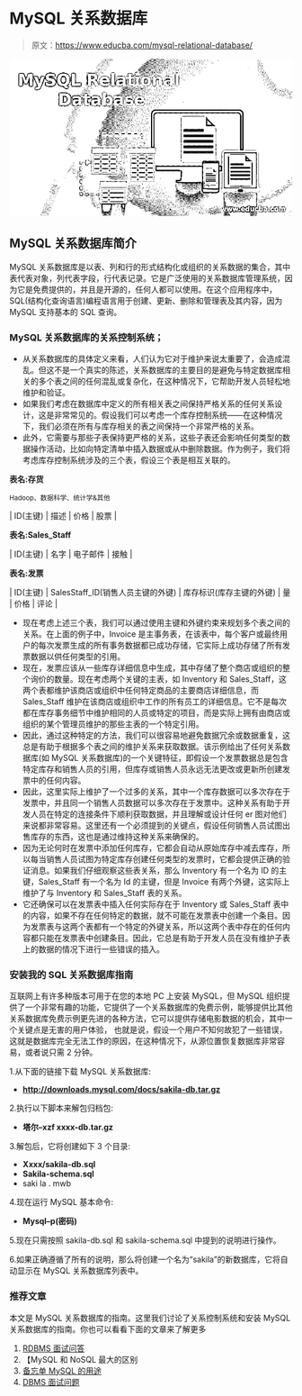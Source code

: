 # MySQL 关系数据库

> 原文：<https://www.educba.com/mysql-relational-database/>

![MySQL Relational Database](img/dad81785a7d7c347e0f74ed93ff84077.png)



## MySQL 关系数据库简介

MySQL 关系数据库是以表、列和行的形式结构化或组织的关系数据的集合，其中表代表对象，列代表字段，行代表记录。它是广泛使用的关系数据库管理系统，因为它是免费提供的，并且是开源的，任何人都可以使用。在这个应用程序中，SQL(结构化查询语言)编程语言用于创建、更新、删除和管理表及其内容，因为 MySQL 支持基本的 SQL 查询。

### MySQL 关系数据库的关系控制系统；

*   从关系数据库的具体定义来看，人们认为它对于维护来说太重要了，会造成混乱。但这不是一个真实的陈述，关系数据库的主要目的是避免与特定数据库相关的多个表之间的任何混乱或复杂化，在这种情况下，它帮助开发人员轻松地维护和验证。
*   如果我们考虑在数据库中定义的所有相关表之间保持严格关系的任何关系设计，这是非常常见的。假设我们可以考虑一个库存控制系统——在这种情况下，我们必须在所有与库存相关的表之间保持一个非常严格的关系。
*   此外，它需要与那些子表保持更严格的关系，这些子表还会影响任何类型的数据操作活动，比如向特定清单中插入数据或从中删除数据。作为例子，我们将考虑库存控制系统涉及的三个表，假设三个表是相互关联的。

**表名:存货**

<small>Hadoop、数据科学、统计学&其他</small>

| ID(主键) | 描述 | 价格 | 股票 |

**表名:Sales_Staff**

| ID(主键) | 名字 | 电子邮件 | 接触 |

**表名:发票**

| ID(主键) | SalesStaff_ID(销售人员主键的外键) | 库存标识(库存主键的外键) | 量 | 价格 | 评论 |

*   现在考虑上述三个表，我们可以通过使用主键和外键约束来规划多个表之间的关系。在上面的例子中，Invoice 是主事务表，在该表中，每个客户或最终用户的每次发票生成的所有事务数据都已成功存储，它实际上成功存储了所有发票数据以供任何类型的引用。
*   现在，发票应该从一些库存详细信息中生成，其中存储了整个商店或组织的整个询价的数量。现在考虑两个关键的主表，如 Inventory 和 Sales_Staff，这两个表都维护该商店或组织中任何特定商品的主要商店详细信息，而 Sales_Staff 维护在该商店或组织中工作的所有员工的详细信息。它不是每次都在库存事务细节中维护相同的人员或特定的项目，而是实际上拥有由商店或组织的某个管理员维护的那些主表的一个特定引用。
*   因此，通过这种特定的方法，我们可以很容易地避免数据冗余或数据重复，这总是有助于根据多个表之间的维护关系来获取数据。该示例给出了任何关系数据库(如 MySQL 关系数据库)的一个关键特征，即假设一个发票数据总是包含特定库存和销售人员的引用，但库存或销售人员永远无法更改或更新所创建发票中的任何内容。
*   因此，这里实际上维护了一个过多的关系，其中一个库存数据可以多次存在于发票中，并且同一个销售人员数据可以多次存在于发票中。这种关系有助于开发人员在特定的连接条件下顺利获取数据，并且理解或设计任何 er 图对他们来说都非常容易。这里还有一个必须提到的关键点，假设任何销售人员试图出售库存的东西，这也是通过维持这种关系来确保的。
*   因为无论何时在发票中添加任何库存，它都会自动从原始库存中减去库存，所以每当销售人员试图为特定库存创建任何类型的发票时，它都会提供正确的验证消息。如果我们仔细观察这些表关系，那么 Inventory 有一个名为 ID 的主键，Sales_Staff 有一个名为 Id 的主键，但是 Invoice 有两个外键，这实际上维护了与 Inventory 和 Sales_Staff 表的关系。
*   它还确保可以在发票表中插入任何实际存在于 Inventory 或 Sales_Staff 表中的内容，如果不存在任何特定的数据，就不可能在发票表中创建一个条目。因为发票表与这两个表都有一个特定的外键关系，所以这两个表中存在的任何内容都只能在发票表中创建条目。因此，它总是有助于开发人员在没有维护子表上的数据的情况下进行一些错误的插入。

### 安装我的 SQL 关系数据库指南

互联网上有许多种版本可用于在您的本地 PC 上安装 MySQL，但 MySQL 组织提供了一个非常有趣的功能，它提供了一个关系数据库的免费示例，能够提供比其他关系数据库免费示例更先进的各种方法，它可以提供存储电影数据的机会，其中一个关键点是无害的用户体验， 也就是说，假设一个用户不知何故犯了一些错误，这就是数据库完全无法工作的原因，在这种情况下，从源位置恢复数据库非常容易，或者说只需 2 分钟。

1.从下面的链接下载 MySQL 关系数据库:

*   **http://downloads.mysql.com/docs/sakila-db.tar.gz**

2.执行以下脚本来解包归档包:

*   **塔尔–xzf xxxx-db.tar.gz**

3.解包后，它将创建如下 3 个目录:

*   **Xxxx/sakila-db.sql**
*   **Sakila-schema.sql**
*   saki la . mwb

4.现在运行 MySQL 基本命令:

*   **Mysql–p(密码)**

5.现在只需按照 sakila-db.sql 和 sakila-schema.sql 中提到的说明进行操作。

6.如果正确遵循了所有的说明，那么将创建一个名为“sakila”的新数据库，它将自动显示在 MySQL 关系数据库列表中。

### 推荐文章

本文是 MySQL 关系数据库的指南。这里我们讨论了关系控制系统和安装 MySQL 关系数据库的指南。你也可以看看下面的文章来了解更多

1.  [RDBMS 面试问答](https://www.educba.com/rdbms-interview-questions/)
2.  【MySQL 和 NoSQL 最大的区别
3.  [备忘单 MySQL 的用途](https://www.educba.com/cheat-sheet-mysql/)
4.  [DBMS 面试问题](https://www.educba.com/dbms-interview-questions/)





